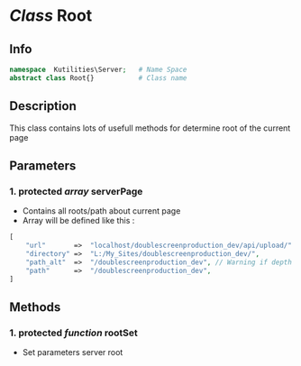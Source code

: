 # ***Class*** **Root**

## Info

```php
namespace  Kutilities\Server;   # Name Space
abstract class Root{}           # Class name
```

## Description
This class contains lots of usefull methods for determine root of the current page


## Parameters

### 1. protected ***array*** **serverPage**
- Contains all roots/path about current page
- Array will be defined like this :
```php
[
    "url"       =>  "localhost/doublescreenproduction_dev/api/upload/"
    "directory" =>  "L:/My_Sites/doublescreenproduction_dev/",
    "path_alt"  =>  "/doublescreenproduction_dev", // Warning if depth page
    "path"      =>  "/doublescreenproduction_dev", 
]
```

## Methods

### 1. protected ***function*** **rootSet**
- Set parameters server root